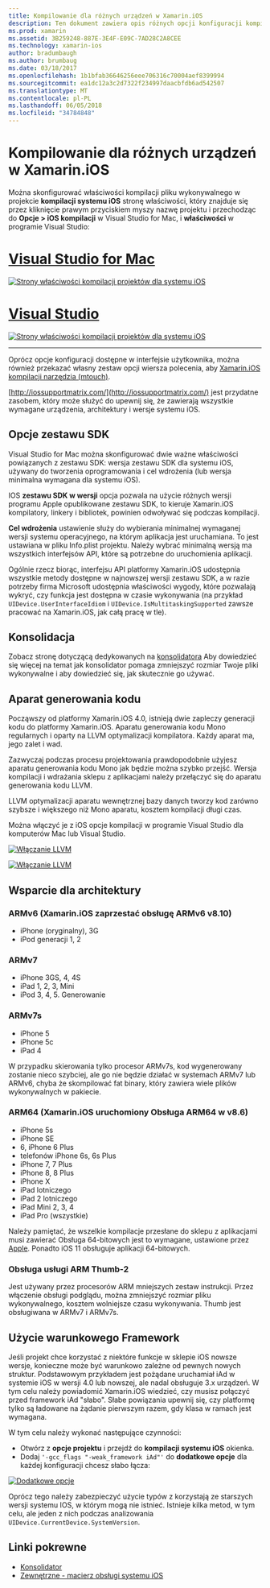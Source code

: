 ```yaml
---
title: Kompilowanie dla różnych urządzeń w Xamarin.iOS
description: Ten dokument zawiera opis różnych opcji konfiguracji kompilacji, których można użyć do dostosowania kompilacji Xamarin.iOS dla różnych urządzeń.
ms.prod: xamarin
ms.assetid: 3B259248-887E-3E4F-E09C-7AD28C2A8CEE
ms.technology: xamarin-ios
author: bradumbaugh
ms.author: brumbaug
ms.date: 03/18/2017
ms.openlocfilehash: 1b1bfab36646256eee706316c70004aef8399994
ms.sourcegitcommit: ea1dc12a3c2d7322f234997daacbfdb6ad542507
ms.translationtype: MT
ms.contentlocale: pl-PL
ms.lasthandoff: 06/05/2018
ms.locfileid: "34784848"
---
```

# <a name="compiling-for-different-devices-in-xamarinios"></a>Kompilowanie dla różnych urządzeń w Xamarin.iOS

Można skonfigurować właściwości kompilacji pliku wykonywalnego w projekcie **kompilacji systemu iOS** stronę właściwości, który znajduje się przez kliknięcie prawym przyciskiem myszy nazwę projektu i przechodząc do **Opcje > iOS kompilacji** w Visual Studio for Mac, i **właściwości** w programie Visual Studio:

# <a name="visual-studio-for-mactabvsmac"></a>[Visual Studio for Mac](#tab/vsmac)


[![](compiling-for-different-devices-images/image1.png "Strony właściwości kompilacji projektów dla systemu iOS")](compiling-for-different-devices-images/image1.png#lightbox) 

# <a name="visual-studiotabvswin"></a>[Visual Studio](#tab/vswin)

[![](compiling-for-different-devices-images/image1a.png "Strony właściwości kompilacji projektów dla systemu iOS")](compiling-for-different-devices-images/image1a.png#lightbox)

-----

Oprócz opcje konfiguracji dostępne w interfejsie użytkownika, można również przekazać własny zestaw opcji wiersza polecenia, aby [Xamarin.iOS kompilacji narzędzia (mtouch)](~/ios/deploy-test/mtouch.md).

[http://iossupportmatrix.com/](http://iossupportmatrix.com/) jest przydatne zasobem, który może służyć do upewnij się, że zawierają wszystkie wymagane urządzenia, architektury i wersje systemu iOS.

 <a name="SDK_Options" />


## <a name="sdk-options"></a>Opcje zestawu SDK

Visual Studio for Mac można skonfigurować dwie ważne właściwości powiązanych z zestawu SDK: wersja zestawu SDK dla systemu iOS, używany do tworzenia oprogramowania i cel wdrożenia (lub wersja minimalna wymagana dla systemu iOS).

IOS **zestawu SDK w wersji** opcja pozwala na użycie różnych wersji programu Apple opublikowane zestawu SDK, to kieruje Xamarin.iOS kompilatory, linkery i bibliotek, powinien odwoływać się podczas kompilacji. 

**Cel wdrożenia** ustawienie służy do wybierania minimalnej wymaganej wersji systemu operacyjnego, na którym aplikacja jest uruchamiana. To jest ustawiana w pliku Info.plist projektu. Należy wybrać minimalną wersją ma wszystkich interfejsów API, które są potrzebne do uruchomienia aplikacji.

Ogólnie rzecz biorąc, interfejsu API platformy Xamarin.iOS udostępnia wszystkie metody dostępne w najnowszej wersji zestawu SDK, a w razie potrzeby firma Microsoft udostępnia właściwości wygody, które pozwalają wykryć, czy funkcja jest dostępna w czasie wykonywania (na przykład `UIDevice.UserInterfaceIdiom` i `UIDevice.IsMultitaskingSupported` zawsze pracować na Xamarin.iOS, jak całą pracę w tle).

 <a name="Linking" />


## <a name="linking"></a>Konsolidacja

Zobacz stronę dotyczącą dedykowanych na [konsolidatora](~/ios/deploy-test/linker.md) Aby dowiedzieć się więcej na temat jak konsolidator pomaga zmniejszyć rozmiar Twoje pliki wykonywalne i aby dowiedzieć się, jak skutecznie go używać.

 <a name="Code_Generation_Engine" />


## <a name="code-generation-engine"></a>Aparat generowania kodu

Począwszy od platformy Xamarin.iOS 4.0, istnieją dwie zapleczy generacji kodu do platformy Xamarin.iOS. Aparatu generowania kodu Mono regularnych i oparty na LLVM optymalizacji kompilatora. Każdy aparat ma, jego zalet i wad.

Zazwyczaj podczas procesu projektowania prawdopodobnie użyjesz aparatu generowania kodu Mono jak będzie można szybko przejść. Wersja kompilacji i wdrażania sklepu z aplikacjami należy przełączyć się do aparatu generowania kodu LLVM.

LLVM optymalizacji aparatu wewnętrznej bazy danych tworzy kod zarówno szybsze i większego niż Mono aparatu, kosztem kompilacji długi czas.

Można włączyć je z iOS opcje kompilacji w programie Visual Studio dla komputerów Mac lub Visual Studio.

[![](compiling-for-different-devices-images/image2.png "Włączanie LLVM")](compiling-for-different-devices-images/image2.png#lightbox)

[![](compiling-for-different-devices-images/image2a.png "Włączanie LLVM")](compiling-for-different-devices-images/image2a.png#lightbox)

 <a name="ARMV7_and_ARMV7s_support" />


## <a name="architecture-support"></a>Wsparcie dla architektury

<a name="armv6-discontinued" />

### <a name="armv6-xamarinios-discontinued-support-for-armv6-with-v810"></a>ARMv6 (Xamarin.iOS zaprzestać obsługę ARMv6 v8.10)

- iPhone (oryginalny), 3G
- iPod generacji 1, 2

### <a name="armv7"></a>ARMv7

- iPhone 3GS, 4, 4S
- iPad 1, 2, 3, Mini
- iPod 3, 4, 5. Generowanie

### <a name="armv7s"></a>ARMv7s

- iPhone 5
- iPhone 5c
- iPad 4

W przypadku skierowania tylko procesor ARMv7s, kod wygenerowany zostanie nieco szybciej, ale go nie będzie działać w systemach ARMv7 lub ARMv6, chyba że skompilować fat binary, który zawiera wiele plików wykonywalnych w pakiecie.

### <a name="arm64-xamarinios-started-supporting-arm64-in-v86"></a>ARM64 (Xamarin.iOS uruchomiony Obsługa ARM64 w v8.6)

- iPhone 5s
- iPhone SE
- 6, iPhone 6 Plus
- telefonów iPhone 6s, 6s Plus
- iPhone 7, 7 Plus
- iPhone 8, 8 Plus
- iPhone X
- iPad lotniczego
- iPad 2 lotniczego
- iPad Mini 2, 3, 4
- iPad Pro (wszystkie)

Należy pamiętać, że wszelkie kompilacje przesłane do sklepu z aplikacjami musi zawierać Obsługa 64-bitowych jest to wymagane, ustawione przez [Apple](https://developer.apple.com/news/?id=12172014b). Ponadto iOS 11 obsługuje aplikacji 64-bitowych.

 <a name="ARM_Thumb_Support" />


### <a name="arm-thumb-2-support"></a>Obsługa usługi ARM Thumb-2

Jest używany przez procesorów ARM mniejszych zestaw instrukcji. Przez włączenie obsługi podglądu, można zmniejszyć rozmiar pliku wykonywalnego, kosztem wolniejsze czasu wykonywania. Thumb jest obsługiwana w ARMv7 i ARMv7s.

 <a name="Conditional_framwork_useage" />


## <a name="conditional-framework-usage"></a>Użycie warunkowego Framework

Jeśli projekt chce korzystać z niektóre funkcje w sklepie iOS nowsze wersje, konieczne może być warunkowo zależne od pewnych nowych struktur. Podstawowym przykładem jest pożądane uruchamiał iAd w systemie iOS w wersji 4.0 lub nowszej, ale nadal obsługuje 3.x urządzeń. W tym celu należy powiadomić Xamarin.iOS wiedzieć, czy musisz połączyć przed framework iAd "słabo". Słabe powiązania upewnij się, czy platformę tylko są ładowane na żądanie pierwszym razem, gdy klasa w ramach jest wymagana.

W tym celu należy wykonać następujące czynności:

-  Otwórz z **opcje projektu** i przejdź do **kompilacji systemu iOS** okienka.
-  Dodaj `'-gcc_flags "-weak_framework iAd"'` do **dodatkowe opcje** dla każdej konfiguracji chcesz słabo łącza:


[![](compiling-for-different-devices-images/image3.png "Dodatkowe opcje")](compiling-for-different-devices-images/image3.png#lightbox)


Oprócz tego należy zabezpieczyć użycie typów z korzystają ze starszych wersji systemu IOS, w którym mogą nie istnieć. Istnieje kilka metod, w tym celu, ale jeden z nich podczas analizowania `UIDevice.CurrentDevice.SystemVersion`.



## <a name="related-links"></a>Linki pokrewne

- [Konsolidator](~/ios/deploy-test/linker.md)
- [Zewnętrzne - macierz obsługi systemu iOS](http://iossupportmatrix.com/)

